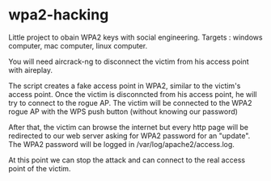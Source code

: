 # wpa2-hacking
Little project to obain WPA2 keys with social engineering.
Targets : windows computer, mac computer, linux computer.

You will need aircrack-ng to disconnect the victim from his access point with aireplay.

The script creates a fake access point in WPA2, similar to the victim's access point.
Once the victim is disconncted from his access point, he will try to connect to the rogue AP. The victim will be connected to the WPA2 rogue AP with the WPS push button (without knowing our password)

After that, the victim can browse the internet but every http page will be redirected to our web server asking for WPA2 password for an "update".
The WPA2 password will be logged in /var/log/apache2/access.log.

At this point we can stop the attack and can connect to the real access point of the victim.
